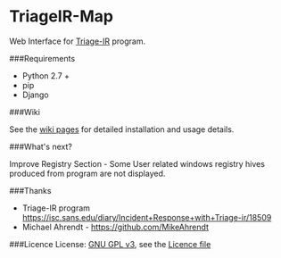 # TriageIR-Map
Web Interface for [Triage-IR]( https://isc.sans.edu/diary/Incident+Response+with+Triage-ir/18509) program.

###Requirements
* Python 2.7 +
* pip
* Django
 
###Wiki

See the [wiki pages](https://github.com/efstratios/TR_IR_MAP/wiki) for detailed installation and usage details.


###What's next?

Improve Registry Section - Some User related windows registry hives produced from program are not displayed. 

###Thanks
* Triage-IR program https://isc.sans.edu/diary/Incident+Response+with+Triage-ir/18509
* Michael Ahrendt - https://github.com/MikeAhrendt
          
###Licence
License: [GNU GPL v3](https://www.gnu.org/licenses/gpl-3.0.en.html), see the [Licence file](https://github.com/efstratios/TriageIR-Map/blob/master/LICENSE)
